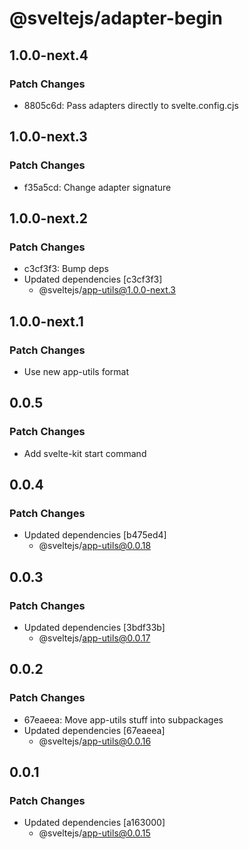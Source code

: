 # @sveltejs/adapter-begin

## 1.0.0-next.4

### Patch Changes

- 8805c6d: Pass adapters directly to svelte.config.cjs

## 1.0.0-next.3

### Patch Changes

- f35a5cd: Change adapter signature

## 1.0.0-next.2

### Patch Changes

- c3cf3f3: Bump deps
- Updated dependencies [c3cf3f3]
  - @sveltejs/app-utils@1.0.0-next.3

## 1.0.0-next.1

### Patch Changes

- Use new app-utils format

## 0.0.5

### Patch Changes

- Add svelte-kit start command

## 0.0.4

### Patch Changes

- Updated dependencies [b475ed4]
  - @sveltejs/app-utils@0.0.18

## 0.0.3

### Patch Changes

- Updated dependencies [3bdf33b]
  - @sveltejs/app-utils@0.0.17

## 0.0.2

### Patch Changes

- 67eaeea: Move app-utils stuff into subpackages
- Updated dependencies [67eaeea]
  - @sveltejs/app-utils@0.0.16

## 0.0.1

### Patch Changes

- Updated dependencies [a163000]
  - @sveltejs/app-utils@0.0.15
